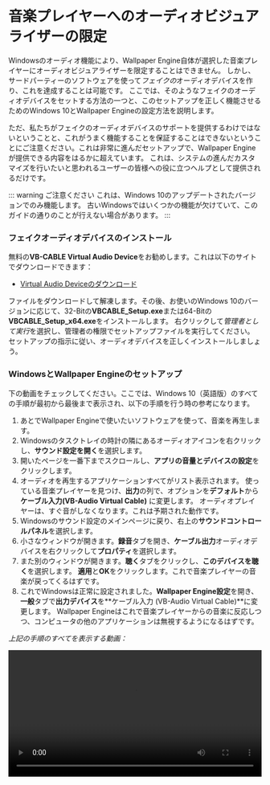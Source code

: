 # 音楽プレイヤーへのオーディオビジュアライザーの限定

Windowsのオーディオ機能により、Wallpaper Engine自体が選択した音楽プレイヤーにオーディオビジュアライザーを限定することはできません。 しかし、サードパーティーのソフトウェアを使って*フェイクの*オーディオデバイスを作り、これを達成することは可能です。 ここでは、そのようなフェイクのオーディオデバイスをセットする方法の一つと、このセットアップを正しく機能させるためのWindows 10とWallpaper Engineの設定方法を説明します。

ただ、私たちがフェイクのオーディオデバイスのサポートを提供するわけではないということと、これがうまく機能することを保証することはできないということにご注意ください。これは非常に進んだセットアップで、Wallpaper Engineが提供できる内容をはるかに超えています。 これは、システムの進んだカスタマイズを行いたいと思われるユーザーの皆様への役に立つヘルプとして提供されるだけです。

::: warning
ご注意ください これは、Windows 10のアップデートされたバージョンでのみ機能します。 古いWindowsではいくつかの機能が欠けていて、このガイドの通りのことが行えない場合があります。
:::

### フェイクオーディオデバイスのインストール

無料の**VB-CABLE Virtual Audio Device**をお勧めします。これは以下のサイトでダウンロードできます：

* [Virtual Audio Deviceのダウンロード](https://www.vb-audio.com/Cable/)

ファイルをダウンロードして解凍します。その後、お使いのWindows 10のバージョンに応じて、32-Bitの**VBCABLE_Setup.exe**または64-Bitの**VBCABLE_Setup_x64.exe**をインストールします。 右クリックして*管理者として実行*を選択し、管理者の権限でセットアップファイルを実行してください。 セットアップの指示に従い、オーディオデバイスを正しくインストールしましょう。

### WindowsとWallpaper Engineのセットアップ

下の動画をチェックしてください。ここでは、Windows 10（英語版）のすべての手順が最初から最後まで表示され、以下の手順を行う時の参考になります。

1. あとでWallpaper Engineで使いたいソフトウェアを使って、音楽を再生します。
2. Windowsのタスクトレイの時計の隣にあるオーディオアイコンを右クリックし、**サウンド設定を開く**を選択します。
3. 開いたページを一番下までスクロールし、**アプリの音量とデバイスの設定**をクリックします。
4. オーディオを再生するアプリケーションすべてがリスト表示されます。 使っている音楽プレイヤーを見つけ、**出力**の列で、オプションを**デフォルト**から**ケーブル入力(VB-Audio Virtual Cable)** に変更します。 オーディオプレイヤーは、すぐ音がしなくなります。これは予期された動作です。
5. Windowsのサウンド設定のメインページに戻り、右上の**サウンドコントロールパネル**を選択します。
6. 小さなウィンドウが開きます。**録音**タブを開き、**ケーブル出力**オーディオデバイスを右クリックして**プロパティ**を選択します。
7. また別のウィンドウが開きます。**聴く**タブをクリックし、**このデバイスを聴く**を選択します。 **適用**と**OK**をクリックします。これで音楽プレイヤーの音楽が戻ってくるはずです。
8. これでWindowsは正常に設定されました。**Wallpaper Engine設定**を開き、**一般**タブで**出力デバイス**を**ケーブル入力 (VB-Audio Virtual Cable)**に変更します。 Wallpaper Engineはこれで音楽プレイヤーからの音楽に反応しつつ、コンピュータの他のアプリケーションは無視するようになるはずです。

*上記の手順のすべてを表示する動画：*

<video width="100%" controls>
  <source src="/videos/audioinputdevice.mp4" type="video/mp4">
  お使いのブラウザが動画タグをサポートしていません。
</video>
